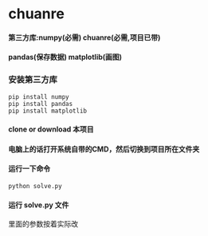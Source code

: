 # chuanre
#### 第三方库:numpy(必需) chuanre(必需,项目已带)
####          pandas(保存数据) matplotlib(画图)

### 安装第三方库 ###

```
pip install numpy
pip install pandas
pip install matplotlib
```
#### clone or download 本项目 ####
#### 电脑上的话打开系统自带的CMD，然后切换到项目所在文件夹 ####
#### 运行一下命令 ####
```
python solve.py
```
#### 运行 solve.py 文件 ####

里面的参数按着实际改
